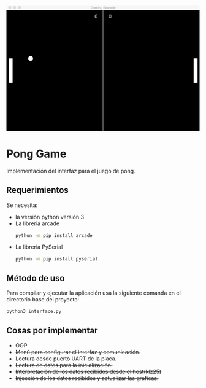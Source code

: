 ![game.png](../images/interface.png)
# Pong Game 

Implementación del interfaz para el juego de pong.

## Requerimientos

Se necesita:
- la versión python versión 3
- La libreria arcade
    ```bash
    python -m pip install arcade
    ```
- La libreria PySerial
    ```bash
    python -m pip install pyserial
    ```


## Método de uso
Para compilar y ejecutar la aplicación usa la siguiente comanda en el directorio base del proyecto:

```bash
python3 interface.py
```

## Cosas por implementar
- ~~OOP~~
- ~~Menú para configurar el interfaz y comunicación.~~
- ~~Lectura desde puerto UART de la placa.~~
- ~~Lectura de datos para la inicialización.~~
- ~~Interpretación de los datos recibidos desde el host(klz25)~~
- ~~Injección de los datos recibidos y actualizar las graficas.~~
